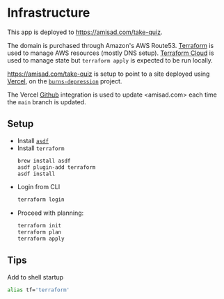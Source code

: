 # Infrastructure

This app is deployed to <https://amisad.com/take-quiz>.

The domain is purchased through Amazon's AWS Route53. [Terraform](https://www.terraform.io/) is used to manage AWS resources (mostly DNS setup). [Terraform Cloud](https://cloud.hashicorp.com/products/terraform) is used to manage state but `terraform apply` is expected to be run locally.

<https://amisad.com/take-quiz> is setup to point to a site deployed using [Vercel](https://vercel.com/), on the [`burns-depression`](https://vercel.com/mdzhang/burns-depression) project.

The Vercel [Github](https://vercel.com/docs/concepts/git/vercel-for-github) integration is used to update <amisad.com> each time the `main` branch is updated.

## Setup

* Install [`asdf`](https://asdf-vm.com/)
* Install `terraform`
  ```sh
  brew install asdf
  asdf plugin-add terraform
  asdf install
  ```
* Login from CLI
  ```sh
  terraform login
  ```
* Proceed with planning:
  ```sh
  terraform init
  terraform plan
  terraform apply
  ```

## Tips

Add to shell startup

```sh
alias tf='terraform'
```
